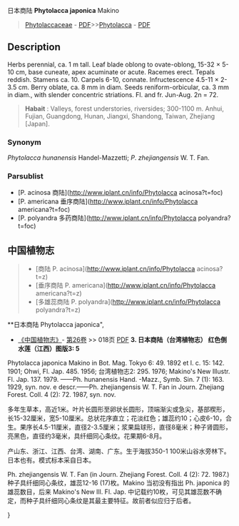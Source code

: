 日本商陆 **Phytolacca japonica** Makino

> [Phytolaccaceae](http://www.iplant.cn/info/Phytolaccaceae?t=foc) - [PDF](http://www.iplant.cn/foc/pdf/Phytolaccaceae.pdf)>>[Phytolacca](http://www.iplant.cn/info/Phytolacca?t=foc) - [PDF](http://www.iplant.cn/foc/pdf/Phytolacca.pdf)

## Description

Herbs perennial, ca. 1 m tall. Leaf blade oblong to ovate-oblong, 15-32 × 5-10 cm, base cuneate, apex acuminate or acute. Racemes erect. Tepals reddish. Stamens ca. 10. Carpels 6-10, connate. Infructescence 4.5-11 × 2-3.5 cm. Berry oblate, ca. 8 mm in diam. Seeds reniform-orbicular, ca. 3 mm in diam., with slender concentric striations. Fl. and fr. Jun-Aug. 2n = 72.


> **Habait** : 
> Valleys, forest understories, riversides; 300-1100 m. Anhui, Fujian, Guangdong, Hunan, Jiangxi, Shandong, Taiwan, Zhejiang [Japan].

### Synonym
*Phytolacca* *hunanensis* Handel-Mazzetti; *P*. *zhejiangensis* W. T. Fan.



### Parsublist

* [P.  acinosa  商陆](http://www.iplant.cn/info/Phytolacca acinosa?t=foc)
* [P.  americana  垂序商陆](http://www.iplant.cn/info/Phytolacca americana?t=foc)
* [P.  polyandra  多药商陆](http://www.iplant.cn/info/Phytolacca polyandra?t=foc)

## 中国植物志

> * [商陆  P.  acinosa](http://www.iplant.cn/info/Phytolacca acinosa?t=z)
> * [垂序商陆  P.  americana](http://www.iplant.cn/info/Phytolacca americana?t=z)
> * [多雄蕊商陆  P.  polyandra](http://www.iplant.cn/info/Phytolacca polyandra?t=z)


**日本商陆 Phytolacca japonica",


* [《中国植物志》](http://www.iplant.cn/frps)- [第26卷](http://www.iplant.cn/frps/vol/26) >> 018页 [PDF](http://www.iplant.cn/frps/pdf/26/018.pdf)
**3. 日本商陆（台湾植物志） 红色倒水莲（江西）图版3: 5**

Phytolacca japonica Makino in Bot. Mag. Tokyo 6: 49. 1892 et l. c. 15: 142. 1901; Ohwi, Fl. Jap. 485. 1956; 台湾植物志2: 295. 1976; Makino's New Illustr. Fl. Jap. 137. 1979. ——Ph. hunanensis Hand. -Mazz., Symb. Sin. 7 (1): 163. 1929, syn. nov. e descr.——Ph. zhejiangensis W. T. Fan in Journ. Zhejiang Forest. Coll. 4 (2): 72. 1987, syn. nov.

多年生草本，高近1米。叶片长圆形至卵状长圆形，顶端渐尖或急尖，基部楔形，长15-32厘米，宽5-10厘米。总状花序直立；花淡红色；雄蕊约10；心皮6-10，合生。果序长4.5-11厘米，直径2-3.5厘米；浆果扁球形，直径8毫米；种子肾圆形，亮黑色，直径约3毫米，具纤细同心条纹。花果期6-8月。

产山东、浙江、江西、台湾、湖南、广东。生于海拔350-1 100米山谷水旁林下。日本也有。模式标本采自日本。

Ph. zhejiangensis W. T. Fan (in Journ. Zhejiang Forest. Coll. 4 (2): 72. 1987.) 种子具纤细同心条纹，雄蕊12-16 (17)枚。Makino 当初没有指出 Ph. japonica 的雄蕊数目，后来 Makino's New Ill. Fl. Jap. 中记载约10枚，可见其雄蕊数不确定，而种子具纤细同心条纹是其最主要特征。故前者似应归于后者。



}